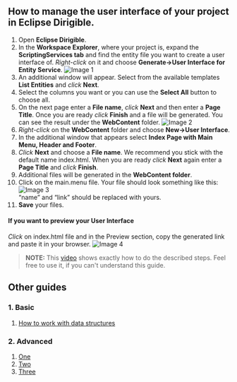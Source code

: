 ## How to manage the user interface of your project in Eclipse Dirigible.

1.	Open **Eclipse Dirigible**.
2.	In the **Workspace Explorer**, where your project is, expand the **ScriptingServices tab** and find the entity file you want to create a user interface of. *Right-click* on it and choose **Generate->User Interface for Entity Service**.
![Image 1](https://github.com/dirigiblelabs/curriculum/blob/master/DragomirAngelov/DirigibleSoftwareDocumentation/Images/manageUserInterface1.png "manage user interface 1")
3.	An additional window will appear. Select from the available templates **List Entities** and *click* **Next**.
4.	Select the columns you want or you can use the **Select All** button to choose all.
5.	On the next page enter a **File name**, *click* **Next** and then enter a **Page Title**. Once you are ready *click* **Finish** and a file will be generated. You can see the result under the **WebContent** folder.
![Image 2](https://github.com/dirigiblelabs/curriculum/blob/master/DragomirAngelov/DirigibleSoftwareDocumentation/Images/manageUserInterface2.png "manage user interface 2")
6.	*Right-click* on the **WebContent** folder and choose **New->User Interface**.
7.	In the additional window that appears select **Index Page with Main Menu, Header and Footer**. 
8.	*Click* **Next** and choose a **File name**. We recommend you stick with the default name index.html. When you are ready *click* **Next** again enter a **Page Title** and *click* **Finish**.
9.	Additional files will be generated in the **WebContent folder**. 
10. Click on the main.menu file. Your file should look something like this:
![Image 3](https://github.com/dirigiblelabs/curriculum/blob/master/DragomirAngelov/DirigibleSoftwareDocumentation/Images/manageUserInterface3.png "manage user interface 3")<br>
“name” and “link” should be replaced with yours.
11.	**Save** your files.	
#### If you want to preview your User Interface
*Click* on index.html file and in the Preview section, copy the generated link and paste it in your browser.
![Image 4](https://github.com/dirigiblelabs/curriculum/blob/master/DragomirAngelov/DirigibleSoftwareDocumentation/Images/manageUserInterface4.png "manage user interface 4")

>**NOTE:** This [video](https://www.youtube.com/watch?v=D6XEs5Zlav4&feature=youtu.be)
shows exactly how to do the described steps.  Feel free to use it, if you can't understand this guide.

## Other guides
### 1. Basic
1. [How to work with data structures](https://github.com/dirigiblelabs/curriculum/tree/master/DragomirAngelov/DirigibleSoftwareDocumentation/Basic/WorkWithDataStructures.md)
### 2. Advanced
1. [One](https://github.com/dirigiblelabs/curriculum/tree/master/DragomirAngelov/DirigibleSoftwareDocumentation/Advanced/one.md)
2. [Two](https://github.com/dirigiblelabs/curriculum/tree/master/DragomirAngelov/DirigibleSoftwareDocumentation/Advanced/two.md)
3. [Three](https://github.com/dirigiblelabs/curriculum/tree/master/DragomirAngelov/DirigibleSoftwareDocumentation/Advanced/three.md)
